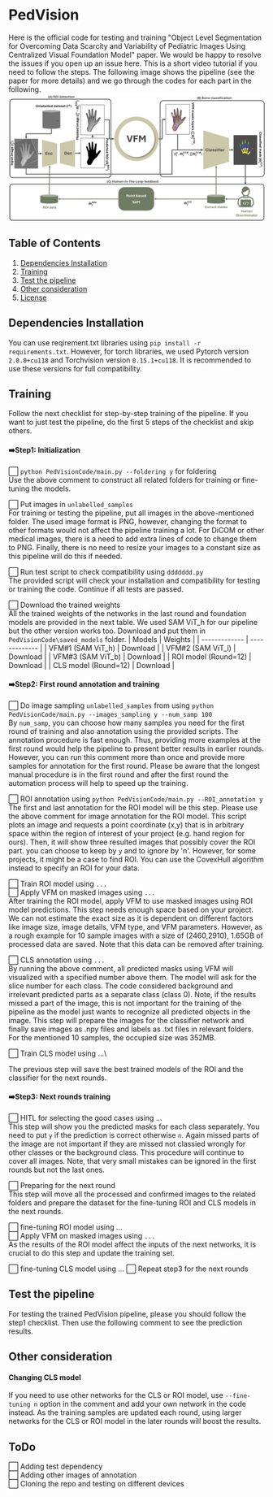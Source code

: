 
# PedVision
Here is the official code for testing and training "Object Level Segmentation for Overcoming Data Scarcity and Variability of Pediatric Images Using Centralized Visual Foundation Model" paper. We would be happy to resolve the issues if you open up an issue here. This is a short video tutorial if you need to follow the steps. The following image shows the pipeline (see the paper for more details) and we go through the codes for each part in the following. 
![pipeline](https://github.com/mohofar/PedVision/blob/main/git_images/Pipeline.jpg)

## Table of Contents
1. [Dependencies Installation](#dependencies-installation)
2. [Training](#training)
3. [Test the pipeline](#test-the-pipeline)
4. [Other consideration](#other-consideration)
5. [License](#license)

## Dependencies Installation
You can use reqirement.txt libraries using `pip install -r requirements.txt`. However, for torch libraries, we used Pytorch version `2.0.0+cu118` and Torchvision version `0.15.1+cu118`. It is recommended to use these versions for full compatibility. 

## Training 
Follow the next checklist for step-by-step training of the pipeline. If you want to just test the pipeline, do the first 5 steps of the checklist and skip others. 

#### ➡️Step1: Initialization 
⬜ `python PedVisionCode/main.py --foldering y` for foldering\
Use the above comment to construct all related folders for training or fine-tuning the models.

⬜ Put images in `unlabelled_samples`\
For training or testing the pipeline, put all images in the above-mentioned folder. The used image format is PNG, however, changing the format to other formats would not affect the pipeline training a lot. For DiCOM or other medical images, there is a need to add extra lines of code to change them to PNG. Finally, there is no need to resize your images to a constant size as this pipeline will do this if needed. 

⬜ Run test script to check compatibility using `ddddddd.py` \
The provided script will check your installation and compatibility for testing or training the code. Continue if all tests are passed.

⬜ Download the trained weights\
All the trained weights of the networks in the last round and foundation models are provided in the next table. We used SAM ViT_h for our pipeline but the other version works too. Download and put them in `PedVisionCode\saved_models` folder. 
| Models  | Weights |
| ------------- | -------------     |
| VFM#1 (SAM ViT_h)  | Download     |
| VFM#2 (SAM ViT_l)  | Download     |
| VFM#3 (SAM ViT_b)  | Download     |
| ROI model (Round=12)  | Download  |
| CLS model (Round=12) | Download   |

#### ➡️Step2: First round annotation and training 
⬜ Do image sampling `unlabelled_samples` from using `python PedVisionCode/main.py --images_sampling y --num_samp 100`\
By `num_samp`, you can choose how many samples you need for the first round of training and also annotation using the provided scripts. The annotation procedure is fast enough. Thus, providing more examples at the first round would help the pipeline to present better results in earlier rounds. However, you can run this comment more than once and provide more samples for annotation for the first round. Please be aware that the longest manual procedure is in the first round and after the first round the automation process will help to speed up the training.

⬜ ROI annotation using `python PedVisionCode/main.py --ROI_annotation y`\
The first and last annotation for the ROI model will be this step. Please use the above comment for image annotation for the ROI model. This script plots an image and requests a point coordinate (x,y) that is in arbitrary space within the region of interest of your project (e.g. hand region for ours). Then, it will show three resulted images that possibly cover the ROI part. you can choose to keep by `y` and to ignore by 'n'. However, for some projects, it might be a case to find ROI. You can use the CovexHull algorithm instead to specify an ROI for your data. 

⬜ Train ROI model using `...`\
⬜ Apply VFM on masked images using `...`\
After training the ROI model, apply VFM to use masked images using ROI model predictions. This step needs enough space based on your project. We can not estimate the exact size as it is dependent on different factors like image size, image details, VFM type, and VFM parameters. However, as a rough example for 10 sample images with a size of (2460,2910), 1.65GB of processed data are saved. Note that this data can be removed after training. 

⬜ CLS annotation using `...`\
By running the above comment, all predicted masks using VFM will visualized with a specified number above them. The model will ask for the slice number for each class. The code considered background and irrelevant predicted parts as a separate class (class 0). Note, if the results missed a part of the image, this is not important for the training of the pipeline as the model just wants to recognize all predicted objects in the image. This step will prepare the images for the classifier network and finally save images as .npy files and labels as .txt files in relevant folders. For the mentioned 10 samples, the occupied size was 352MB. 

⬜ Train CLS model using ...\

The previous step will save the best trained models of the ROI and the classifier for the next rounds.
#### ➡️Step3: Next rounds training 
⬜ HITL for selecting the good cases using ...\
This step will show you the predicted masks for each class separately. You need to put `y` if the prediction is correct otherwise `n`. Again missed parts of the image are not important if they are missed not classied wrongly for other classes or the background class. This procedure will continue to cover all images. Note, that very small mistakes can be ignored in the first rounds but not the last ones. 

⬜ Preparing for the next round\
This step will move all the processed and confirmed images to the related folders and prepare the dataset for the fine-tuning ROI and CLS models in the next rounds. 

⬜ fine-tuning ROI model using ...\
⬜ Apply VFM on masked images using `...`\
As the results of the ROI model affect the inputs of the next networks, it is crucial to do this step and update the training set. 

⬜ fine-tuning CLS model using ...
⬜ Repeat step3 for the next rounds


## Test the pipeline
For testing the trained PedVision pipeline, please you should follow the step1 checklist. Then use the following comment to see the prediction results. 

## Other consideration

#### Changing CLS model
If you need to use other networks for the CLS or ROI model, use `--fine-tuning n` option in the comment and add your own network in the code instead. As the training samples are updated each round, using larger networks for the CLS or ROI model in the later rounds will boost the results. 

## ToDo
⬜ Adding test dependency \
⬜ Adding other images of annotation\
⬜ Cloning the repo and testing on different devices 

